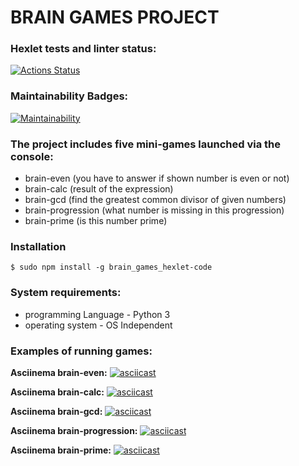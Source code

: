 # BRAIN GAMES PROJECT 



### Hexlet tests and linter status:
[![Actions Status](https://github.com/AniutaP/python-project-49/workflows/hexlet-check/badge.svg)](https://github.com/AniutaP/python-project-49/actions)



### Maintainability Badges:
[![Maintainability](https://api.codeclimate.com/v1/badges/bfd8a95323577b72dfc1/maintainability)](https://codeclimate.com/github/AniutaP/python-project-49/maintainability)



### The project includes five mini-games launched via the console: 
* brain-even (you have to answer if shown number is even or not)
* brain-calc (result of the expression)
* brain-gcd (find the greatest common divisor of given numbers)
* brain-progression (what number is missing in this progression)
* brain-prime (is this number prime)



### Installation 

`$ sudo npm install -g brain_games_hexlet-code`



### System requirements:
* programming Language - Python 3
* operating system - OS Independent



### Examples of running games:


**Asciinema brain-even:**
[![asciicast](https://asciinema.org/a/559251.svg)](https://asciinema.org/a/559251)


**Asciinema brain-calc:**
[![asciicast](https://asciinema.org/a/559252.svg)](https://asciinema.org/a/559252)


**Asciinema brain-gcd:**
[![asciicast](https://asciinema.org/a/559253.svg)](https://asciinema.org/a/559253)


**Asciinema brain-progression:**
[![asciicast](https://asciinema.org/a/559254.svg)](https://asciinema.org/a/559254)


**Asciinema brain-prime:**
[![asciicast](https://asciinema.org/a/559337.svg)](https://asciinema.org/a/559337)
